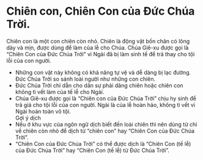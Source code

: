 # Chiên con, Chiên Con của Đức Chúa Trời.

Chiên con là một con chiên còn nhỏ. Chiên là động vật bốn chân có lông dày và mịn, được dùng để làm của lễ cho Chúa. Chúa Giê-xu được gọi là “Chiên Con của Đức Chúa Trời” vì Ngài đã bị làm sinh tế để trả thay cho tội lỗi của con người.
- Những con vật này không có khả năng tự vệ và dễ dàng bị lạc đường. Đức Chúa Trời so sánh loài người như những con chiên. 
- Đức Chúa Trời chỉ dẫn cho dân sự phải dâng chiên hoặc chiên con không tì vết làm của tế lễ cho Ngài. 
- Chúa Giê-xu được gọi là “Chiên con của Đức Chúa Trời” chịu hy sinh để trả giá cho tội lỗi của con người. Ngài là của lễ hoàn hảo, không tì vết vì Ngài hoàn toàn vô tội.   
Gợi ý dịch
- Nếu ở khu vực của ngôn ngữ dịch biết đến loài chiên thì nên dùng từ chỉ về chiên còn nhỏ để dịch từ “chiên con” hay “Chiên Con của Đức Chúa Trời”.
- “Chiên Con của Đức Chúa Trời” có thể được dịch là “Chiên Con (tế lễ) của Đức Chúa Trời” hay “Chiên Con (tế lễ) từ Đức Chúa Trời”.

